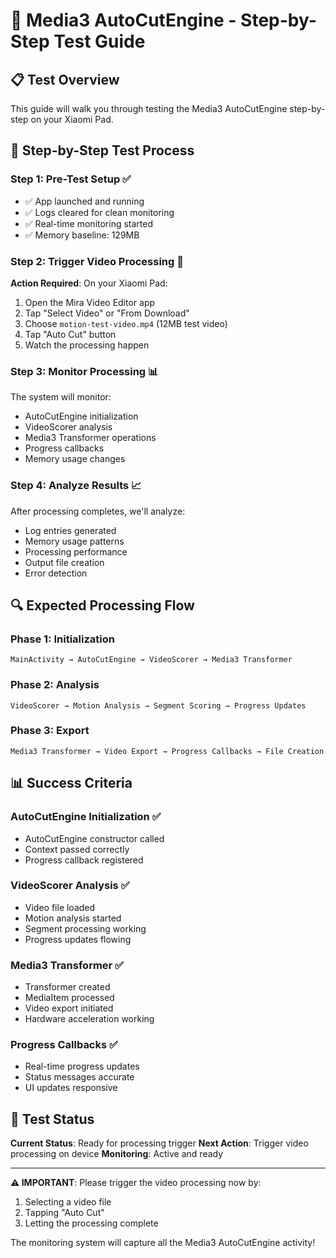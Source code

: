 # 🎥 Media3 AutoCutEngine - Step-by-Step Test Guide

## 📋 Test Overview
This guide will walk you through testing the Media3 AutoCutEngine step-by-step on your Xiaomi Pad.

## 🚀 Step-by-Step Test Process

### **Step 1: Pre-Test Setup** ✅
- ✅ App launched and running
- ✅ Logs cleared for clean monitoring
- ✅ Real-time monitoring started
- ✅ Memory baseline: 129MB

### **Step 2: Trigger Video Processing** 🔄
**Action Required**: On your Xiaomi Pad:
1. Open the Mira Video Editor app
2. Tap "Select Video" or "From Download"
3. Choose `motion-test-video.mp4` (12MB test video)
4. Tap "Auto Cut" button
5. Watch the processing happen

### **Step 3: Monitor Processing** 📊
The system will monitor:
- AutoCutEngine initialization
- VideoScorer analysis
- Media3 Transformer operations
- Progress callbacks
- Memory usage changes

### **Step 4: Analyze Results** 📈
After processing completes, we'll analyze:
- Log entries generated
- Memory usage patterns
- Processing performance
- Output file creation
- Error detection

## 🔍 Expected Processing Flow

### **Phase 1: Initialization**
```
MainActivity → AutoCutEngine → VideoScorer → Media3 Transformer
```

### **Phase 2: Analysis**
```
VideoScorer → Motion Analysis → Segment Scoring → Progress Updates
```

### **Phase 3: Export**
```
Media3 Transformer → Video Export → Progress Callbacks → File Creation
```

## 📊 Success Criteria

### **AutoCutEngine Initialization** ✅
- AutoCutEngine constructor called
- Context passed correctly
- Progress callback registered

### **VideoScorer Analysis** ✅
- Video file loaded
- Motion analysis started
- Segment processing working
- Progress updates flowing

### **Media3 Transformer** ✅
- Transformer created
- MediaItem processed
- Video export initiated
- Hardware acceleration working

### **Progress Callbacks** ✅
- Real-time progress updates
- Status messages accurate
- UI updates responsive

## 🎯 Test Status

**Current Status**: Ready for processing trigger
**Next Action**: Trigger video processing on device
**Monitoring**: Active and ready

---

**⚠️ IMPORTANT**: Please trigger the video processing now by:
1. Selecting a video file
2. Tapping "Auto Cut"
3. Letting the processing complete

The monitoring system will capture all the Media3 AutoCutEngine activity!
